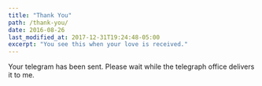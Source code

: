 ```yaml
---
title: "Thank You"
path: /thank-you/
date: 2016-08-26
last_modified_at: 2017-12-31T19:24:48-05:00
excerpt: "You see this when your love is received."
---
```


Your telegram has been sent. Please wait while the telegraph office delivers it to me.
